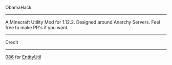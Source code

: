 ObamaHack
 ***
 A Minecraft Utility Mod for 1.12.2. Designed around Anarchy Servers.
 Feel free to make PR's if you want.
 ***
 Credit
 ***
 [086](https://github.com/zeroeightysix) for [EntityUtil](https://github.com/obamadevelopment/custombase/blob/master/src/main/java/git/obamadev/rewrite/utils/EntityUtil.java)